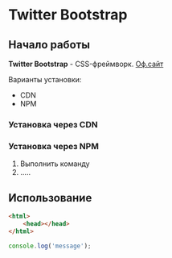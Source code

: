 # Twitter Bootstrap

## Начало работы
**Twitter Bootstrap** - CSS-фреймворк. [Оф.сайт](https://getbootstrap.com)

Варианты установки:
* CDN
* NPM

### Установка через CDN

### Установка через NPM 
1. Выполнить команду
1. .....
## Использование 

```html
<html>
    <head></head>
</html>
```

```javascript
console.log('message');
```